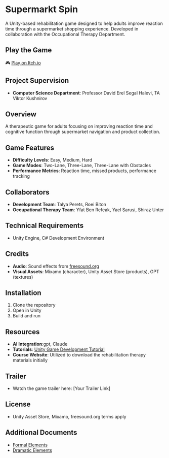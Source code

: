 # **Supermarkt Spin**

A Unity-based rehabilitation game designed to help adults improve reaction time through a supermarket shopping experience. Developed in collaboration with the Occupational Therapy Department.

## **Play the Game**
🎮 [Play on Itch.io]([your-itch-link-here](https://talya-amd-roei.itch.io/superplay))

## **Project Supervision**
- **Computer Science Department**: Professor David Erel Segal Halevi, TA Viktor Kushnirov
  
## **Overview**
A therapeutic game for adults focusing on improving reaction time and cognitive function through supermarket navigation and product collection.

## **Game Features**
- **Difficulty Levels**: Easy, Medium, Hard
- **Game Modes**: Two-Lane, Three-Lane, Three-Lane with Obstacles
- **Performance Metrics**: Reaction time, missed products, performance tracking

## **Collaborators**
- **Development Team**: Talya Perets, Roei Biton
- **Occupational Therapy Team**: Yfat Ben Refeak, Yael Sarusi, Shiraz Unter

## **Technical Requirements**
- Unity Engine, C# Development Environment

## **Credits**
- **Audio**: Sound effects from [freesound.org](https://freesound.org/search/?q=Stuck+Player)
- **Visual Assets**: Mixamo (character), Unity Asset Store (products), GPT (textures)

## **Installation**
1. Clone the repository
2. Open in Unity
3. Build and run

## **Resources**
- **AI Integration**:gpt, Claude
- **Tutorials**: [Unity Game Development Tutorial](https://www.youtube.com/watch?v=XtQMytORBmM&t=1750s)
- **Course Website**: Utilized to download the rehabilitation therapy materials initially

## **Trailer**
- Watch the game trailer here: [Your Trailer Link]

## **License**
- Unity Asset Store, Mixamo, freesound.org terms apply

## **Additional Documents**
- [Formal Elements](https://github.com/GoFast3/superMarketSpin/blob/main/Formal%20Elements.md)
- [Dramatic Elements](https://github.com/GoFast3/superMarketSpin/blob/main/dramatic-elements.md)
